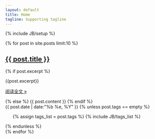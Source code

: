 ```yaml
---
layout: default
title: Home
tagline: Supporting tagline
---
```

{% include JB/setup %}
<section id="home">
{% for post in site.posts limit:10 %}
<div class="page-header">
  <h1><a href="{{ post.url }}">{{ post.title }}</a></h1>
</div>
<div class="row">
	<div class="span10">
	{% if post.excerpt %}
		<p>{{post.excerpt}}</p>
		<p class="pull-right"><a href="{{ post.url }}">阅读全文 &raquo; </a></p>
	{% else %}
		{{ post.content }}
	{% endif %}
	</div>
	<div class="span2">
	<span class="label label-info">{{ post.date | date:"%b %e, %Y" }}</span>
	{% unless post.tags == empty %}
    <ul class="tag_box">
    {% assign tags_list = post.tags %}
    {% include JB/tags_list %}
    </ul>
  {% endunless %}  
  </div>
</div>
{% endfor %}
</section>

